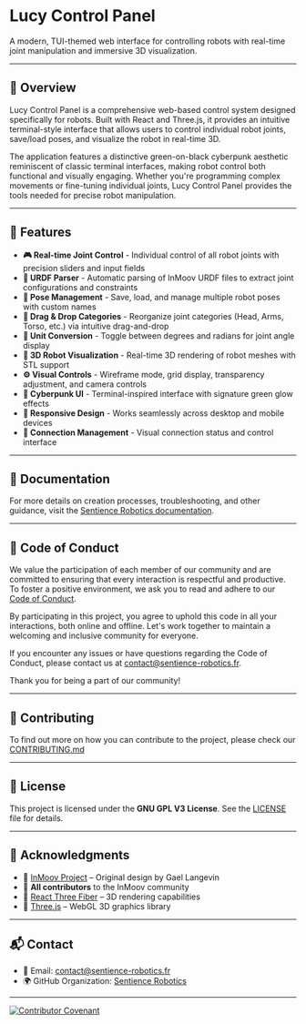 # Lucy Control Panel
<!-- Advanced web-based control interface for InMoov humanoid robots with real-time 3D visualization -->

A modern, TUI-themed web interface for controlling robots with real-time joint manipulation and immersive 3D visualization.

---

## 📌 Overview

Lucy Control Panel is a comprehensive web-based control system designed specifically for robots. Built with React and Three.js, it provides an intuitive terminal-style interface that allows users to control individual robot joints, save/load poses, and visualize the robot in real-time 3D.

The application features a distinctive green-on-black cyberpunk aesthetic reminiscent of classic terminal interfaces, making robot control both functional and visually engaging. Whether you're programming complex movements or fine-tuning individual joints, Lucy Control Panel provides the tools needed for precise robot manipulation.

---

## 🚀 Features

- **🎮 Real-time Joint Control** - Individual control of all robot joints with precision sliders and input fields
- **🎯 URDF Parser** - Automatic parsing of InMoov URDF files to extract joint configurations and constraints
- **💾 Pose Management** - Save, load, and manage multiple robot poses with custom names
- **🔄 Drag & Drop Categories** - Reorganize joint categories (Head, Arms, Torso, etc.) via intuitive drag-and-drop
- **📐 Unit Conversion** - Toggle between degrees and radians for joint angle display
- **🤖 3D Robot Visualization** - Real-time 3D rendering of robot meshes with STL support
- **⚙️ Visual Controls** - Wireframe mode, grid display, transparency adjustment, and camera controls
- **🎨 Cyberpunk UI** - Terminal-inspired interface with signature green glow effects
- **📱 Responsive Design** - Works seamlessly across desktop and mobile devices
- **🔌 Connection Management** - Visual connection status and control interface

---

## 📖 Documentation

For more details on creation processes, troubleshooting, and other guidance, visit the [Sentience Robotics documentation](https://docs.sentience-robotics.fr).

---

## 📜 Code of Conduct

We value the participation of each member of our community and are committed to ensuring that every interaction is respectful and productive. To foster a positive environment, we ask you to read and adhere to our [Code of Conduct](CODE_OF_CONDUCT.md).

By participating in this project, you agree to uphold this code in all your interactions, both online and offline. Let's work together to maintain a welcoming and inclusive community for everyone.

If you encounter any issues or have questions regarding the Code of Conduct, please contact us at [contact@sentience-robotics.fr](mailto:contact@sentience-robotics.fr).

Thank you for being a part of our community!

---

## 🤝 Contributing

To find out more on how you can contribute to the project, please check our [CONTRIBUTING.md](CONTRIBUTING.md)

---

## 📜 License

This project is licensed under the **GNU GPL V3 License**. See the [LICENSE](LICENSE) file for details.

---

## 🙌 Acknowledgments

- 🎉 [InMoov Project](https://inmoov.fr/) – Original design by Gael Langevin<br>
- 🎉 **All contributors** to the InMoov community<br>
- 🎉 [React Three Fiber](https://docs.pmnd.rs/react-three-fiber) – 3D rendering capabilities<br>
- 🎉 [Three.js](https://threejs.org/) – WebGL 3D graphics library<br>

---

## 📬 Contact

- 📧 Email: [contact@sentience-robotics.fr](mailto:contact@sentience-robotics.fr)<br>
- 🌍 GitHub Organization: [Sentience Robotics](https://github.com/sentience-robotics)<br>

---

[![Contributor Covenant](https://img.shields.io/badge/Contributor%20Covenant-2.0-4baaaa.svg)](code_of_conduct.md)
